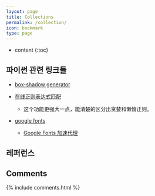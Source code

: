 ```yaml
---
layout: page
title: Collections
permalink: /collection/
icon: bookmark
type: page
---
```


* content
{:toc}

## 파이썬 관련 링크들

* [box-shadow generator](http://www.cssmatic.com/box-shadow)

- [在线正则表达式匹配](https://regex101.com/)
    - 这个功能更强大一点，能清楚的区分出贪婪和懒惰正则。

- [google fonts](https://fonts.google.com/)
  - [Google Fonts 加速代理](https://fengmk2.com/blog/2016/google-fonts-mirror)

## 레퍼런스

## Comments

{% include comments.html %}
